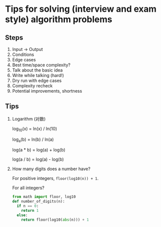 # Tips for solving (interview and exam style) algorithm problems

## Steps

1. Input -> Output
1. Conditions
1. Edge cases
1. Best time/space complexity?
1. Talk about the basic idea
1. Write while talking (hard!)
1. Dry run with edge cases
1. Complexity recheck
1. Potential improvements, shortness

## Tips

1. Logarithm (对数)

   log<sub>10</sub>(x) = ln(x) / ln(10)

   log<sub>a</sub>(b) = ln(b) / ln(a)

   log(a * b) = log(a) + log(b)

   log(a / b) = log(a) - log(b)

1. How many digits does a number have?

   For positive integers, `floor(log10(n)) + 1`.

   For all integers?

   ```python
   from math import floor, log10
   def number_of_digits(n):
     if n == 0:
       return 1
     else:
       return floor(log10(abs(n))) + 1
   ```
